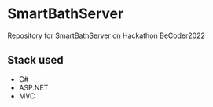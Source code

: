 # SmartBathServer

Repository for SmartBathServer on Hackathon BeCoder2022

## Stack used
* C# 
* ASP.NET
* MVC
